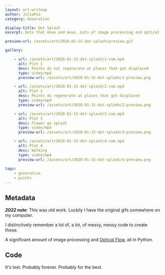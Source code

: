 ```yaml
---
layout: art-writeup
author: JuliaPoo
category: Generative

display-title: Dot Splash
excerpt: Dots that move and move. Lots of image processing and optical flow analysis for this one.

preview-url: /assets/art/2020-01-15-dot-splash/preview.gif

gallery:

    - url: /assets/art/2020-01-15-dot-splash/1-com.mp4
      alt: Plot 1
      desc: Points do not regenerate at places that got displaced
      type: video/mp4
      preview-url: /assets/art/2020-01-15-dot-splash/1-preview.png

    - url: /assets/art/2020-01-15-dot-splash/2-com.mp4
      alt: Plot 2
      desc: Points do regenerate at places that got displaced
      type: video/mp4
      preview-url: /assets/art/2020-01-15-dot-splash/2-preview.png

    - url: /assets/art/2020-01-15-dot-splash/3-com.mp4
      alt: Plot 3
      desc: Flowar go splash
      type: video/mp4
      preview-url: /assets/art/2020-01-15-dot-splash/3-preview.png

    - url: /assets/art/2020-01-15-dot-splash/4-com.mp4
      alt: Plot 4
      desc: Walking
      type: video/mp4
      preview-url: /assets/art/2020-01-15-dot-splash/4-preview.png
        
tags:
    - generative
    - points
---
```


## Metadata

_**2022 note**_: This was old work. Luckily I have the original gifs somewhere on my computer.

I distinctively remember a lot of, a lot, of messy, messy code to create these.

A significant amount of image processing and [Optical Flow](https://en.wikipedia.org/wiki/Optical_flow), all in Python.

## Code

It's lost. Probably forever. Probably for the best.
